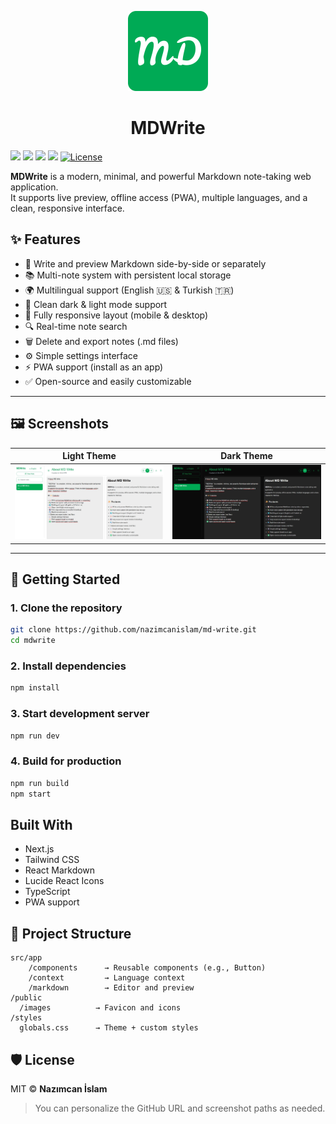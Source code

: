 <p align="center">
    <img src=".github/logo.png" height="128">
    <h1 align="center">MDWrite</h1>
</p>

[![](https://img.shields.io/badge/Next-15.3.2-black)](https://nextjs.org/)
[![](https://img.shields.io/badge/NextPWA-5.6.0-darkgray)](https://nextjs.org/)
[![](https://img.shields.io/badge/ReactMarkdown-10.1.0-orange)](https://nextjs.org/)
[![](https://img.shields.io/badge/TailWindCSS-4.0.0-green)](https://nextjs.org/)
[![License](https://img.shields.io/badge/License-MIT-blue)]()

**MDWrite** is a modern, minimal, and powerful Markdown note-taking web application.  
It supports live preview, offline access (PWA), multiple languages, and a clean, responsive interface.

## ✨ Features

- 📝 Write and preview Markdown side-by-side or separately
- 📚 Multi-note system with persistent local storage
- 🌍 Multilingual support (English 🇺🇸 & Turkish 🇹🇷)
- 🎨 Clean dark & light mode support
- 📱 Fully responsive layout (mobile & desktop)
- 🔍 Real-time note search
- 🗑 Delete and export notes (.md files)
- ⚙️ Simple settings interface
- ⚡ PWA support (install as an app)
- ✅ Open-source and easily customizable

---

## 🖼️ Screenshots

| Light Theme | Dark Theme |
|-------------|------------|
| ![MDWrite Light Theme](.github/screenshot-light.jpeg) | ![MDWrite Dark Theme](.github/screenshot-dark.jpeg) |

---

## 🚀 Getting Started

### 1. Clone the repository

```bash
git clone https://github.com/nazimcanislam/md-write.git
cd mdwrite
```

### 2. Install dependencies

```bash
npm install
```

### 3. Start development server

```bash
npm run dev
```

### 4. Build for production

```bash
npm run build
npm start
```

## Built With
- Next.js
- Tailwind CSS
- React Markdown
- Lucide React Icons
- TypeScript
- PWA support

## 📁 Project Structure

```text
src/app
    /components      → Reusable components (e.g., Button)
    /context         → Language context
    /markdown        → Editor and preview
/public
  /images          → Favicon and icons
/styles
  globals.css      → Theme + custom styles
```

## 🛡 License

MIT © **Nazımcan İslam**

> You can personalize the GitHub URL and screenshot paths as needed.
